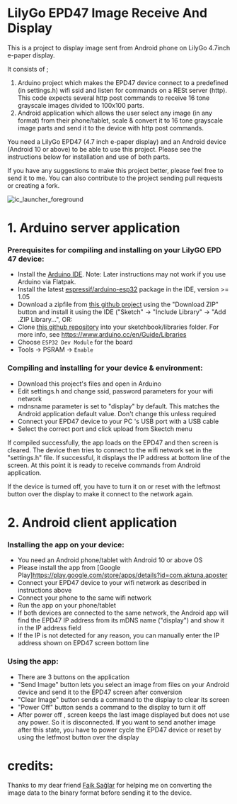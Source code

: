 # LilyGo EPD47 Image Receive And Display

This is a project to display image sent from Android phone on LilyGo 4.7inch e-paper display.

It consists of ;
1. Arduino project which makes the EPD47 device connect to a predefined (in settings.h) wifi ssid and listen for commands on a RESt server (http). This code expects several http post commands to receive 16 tone grayscale images divided to 100x100 parts.
2. Android application which allows the user select any image (in any format) from their phone/tablet, scale & convert it to 16 tone grayscale image parts and send it to the device with http post commands.

You need a LilyGo EPD47 (4.7 inch e-paper display) and an Android device (Android 10 or above) to be able to use this project.
Please see the instructions below for installation and use of both parts. 

If you have any suggestions to make this project better, please feel free to send it to me. You can also contribute to the project sending pull requests or creating a fork.

![ic_launcher_foreground](https://user-images.githubusercontent.com/51407106/156646483-9fe392ed-b12e-408f-8809-478c994db583.png)

# 1. Arduino server application

<h3 align = "left">Prerequisites for compiling and installing on your LilyGO EPD 47 device:</h3>

- Install the [Arduino IDE](https://www.arduino.cc/en/Main/Software). Note: Later instructions may not work if you use Arduino via Flatpak.
- Install the latest [espressif/arduino-esp32](https://github.com/espressif/arduino-esp32) package in the IDE, version >= 1.05
- Download a zipfile from [this github project](https://github.com/Xinyuan-LilyGO/LilyGo-EPD47) using the "Download ZIP" button and install it using the IDE ("Sketch" -> "Include Library" -> "Add .ZIP Library...", OR:
- Clone [this github repository](https://github.com/Xinyuan-LilyGO/LilyGo-EPD47) into your sketchbook/libraries folder. For more info, see https://www.arduino.cc/en/Guide/Libraries
- Choose `ESP32 Dev Module` for the board
- Tools -> PSRAM -> `Enable`

<h3 align = "left">Compiling and installing for your device & environment:</h3>

- Download this project's files and open in Arduino
- Edit settings.h and change ssid, password parameters for your wifi network
- mdnsname parameter is set to "display" by default. This matches the Android application default value. Don't change this unless required 
- Connect your EPD47 device to your PC 's USB port with a USB cable
- Select the correct port and click upload from Skectch menu

If compiled successfully, the app loads on the EPD47 and then screen is cleared. 
The device then tries to connect to the wifi network set in the "settings.h" file. If successful, it displays the IP address at bottom line of the screen.
At this point it is ready to receive commands from Android application.

If the device is turned off, you have to turn it on or reset with the leftmost button over the display to make it connect to the network again.

# 2. Android client application

<h3 align = "left">Installing the app on your device:</h3>

- You need an Android phone/tablet with Android 10 or above OS
- Please install the app from [Google Play]https://play.google.com/store/apps/details?id=com.aktuna.aposter
- Connect your EPD47 device to your wifi network as described in instructions above
- Connect your phone to the same wifi network
- Run the app on your phone/tablet
- If both devices are connected to the same network, the Android app will find the EPD47 IP address from its mDNS name ("display") and show it in the IP address field
- If the IP is not detected for any reason, you can manually enter the IP address shown on EPD47 screen bottom line

<h3 align = "left">Using the app:</h3>

- There are 3 buttons on the application
- "Send Image" button lets you select an image from files on your Android device and send it to the EPD47 screen after conversion
- "Clear Image" button sends a command to the display to clear its screen
- "Power Off" button sends a command to the display to turn it off 
- After power off , screen keeps the last image displayed but does not use any power. So it is disconnected. If you want to send another image after this state, you have to power cycle the EPD47 device or reset by using the letfmost button over the display

# credits:
Thanks to my dear friend [Faik Sağlar](https://github.com/ismetfaik) for helping me on converting the image data to the binary format before sending it to the device.

